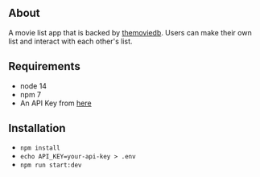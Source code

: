 ## About

A movie list app that is backed by [themoviedb](https://www.themoviedb.org/). Users can make their own list and interact with each other's list.

## Requirements

- node 14
- npm 7
- An API Key from [here](https://www.themoviedb.org/)


## Installation

- `npm install`
- `echo API_KEY=your-api-key > .env`
- `npm run start:dev`